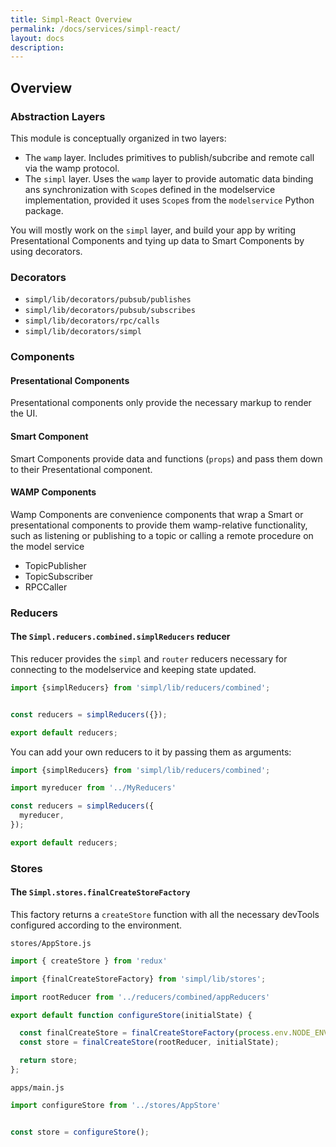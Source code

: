 ```yaml
---
title: Simpl-React Overview
permalink: /docs/services/simpl-react/
layout: docs
description:
---
```


## Overview

### Abstraction Layers

This module is conceptually organized in two layers:

* The `wamp` layer. Includes primitives to publish/subcribe and remote call via the wamp protocol.
* The `simpl` layer. Uses the `wamp` layer to provide automatic data binding ans synchronization with `Scope`s defined in the modelservice implementation, provided it uses `Scope`s from the `modelservice` Python package.

You will mostly work on the `simpl` layer, and build your app by writing Presentational Components and tying up data to Smart Components by using decorators.

### Decorators

* `simpl/lib/decorators/pubsub/publishes`
* `simpl/lib/decorators/pubsub/subscribes`
* `simpl/lib/decorators/rpc/calls`
* `simpl/lib/decorators/simpl`

### Components

#### Presentational Components

Presentational components only provide the necessary markup to render the UI.

#### Smart Component

Smart Components provide data and functions (`props`) and pass them down to their Presentational component.

#### WAMP Components

Wamp Components are convenience components that wrap a Smart or presentational components to provide them wamp-relative functionality, such as listening or publishing to a topic or calling a remote procedure on the model service

* TopicPublisher
* TopicSubscriber
* RPCCaller

### Reducers

#### The `Simpl.reducers.combined.simplReducers` reducer

This reducer provides the `simpl` and `router` reducers necessary for connecting to the modelservice and keeping state updated.

```javascript
import {simplReducers} from 'simpl/lib/reducers/combined';


const reducers = simplReducers({});

export default reducers;
```

You can add your own reducers to it by passing them as arguments:

```javascript
import {simplReducers} from 'simpl/lib/reducers/combined';

import myreducer from '../MyReducers'

const reducers = simplReducers({
  myreducer,
});

export default reducers;
```

### Stores

#### The `Simpl.stores.finalCreateStoreFactory`

This factory returns a `createStore` function with all the necessary devTools configured according to the environment.

``stores/AppStore.js``

```javascript
import { createStore } from 'redux'

import {finalCreateStoreFactory} from 'simpl/lib/stores';

import rootReducer from '../reducers/combined/appReducers'

export default function configureStore(initialState) {

  const finalCreateStore = finalCreateStoreFactory(process.env.NODE_ENV)
  const store = finalCreateStore(rootReducer, initialState);

  return store;
};
```

`apps/main.js`

```javascript
import configureStore from '../stores/AppStore'


const store = configureStore();
```
